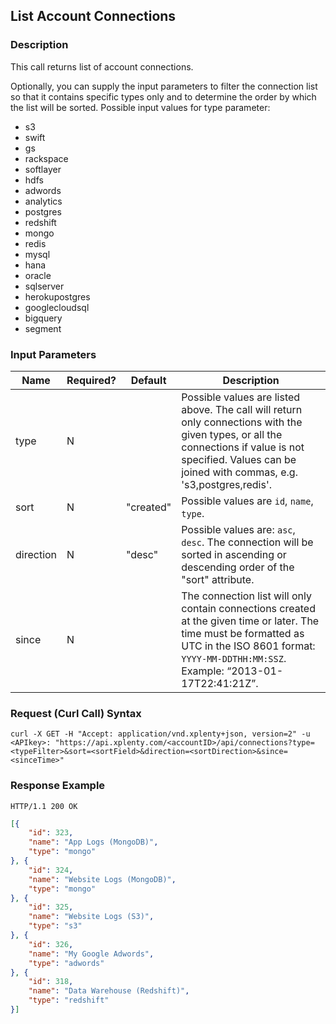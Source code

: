 ## List Account Connections

### Description
This call returns list of account connections.

Optionally, you can supply the input parameters to filter the connection list so that it contains
specific types only and to determine the order by which the list will be sorted.
Possible input values for type parameter:

* s3
* swift
* gs
* rackspace
* softlayer
* hdfs
* adwords
* analytics
* postgres
* redshift
* mongo
* redis
* mysql
* hana
* oracle
* sqlserver
* herokupostgres
* googlecloudsql
* bigquery
* segment


### Input Parameters

|Name|Required?|Default|Description|
|----|---------|-------|-----------|
type|N| |Possible values are listed above. The call will return only connections with the given types, or all the connections if value is not specified. Values can be joined with commas, e.g. 's3,postgres,redis'.
sort|N|"created"|Possible values are ```id```, ```name```, ```type```.
direction|N|"desc"|Possible values are: ```asc```, ```desc```. The connection will be sorted in ascending or descending order of the "sort" attribute.
since|N| |The connection list will only contain connections created at the given time or later. The time must be formatted as UTC in the ISO 8601 format: ```YYYY-MM-DDTHH:MM:SSZ```. Example: “2013-01-17T22:41:21Z”.

### Request (Curl Call) Syntax
```shell
curl -X GET -H "Accept: application/vnd.xplenty+json, version=2" -u <APIkey>: "https://api.xplenty.com/<accountID>/api/connections?type=<typeFilter>&sort=<sortField>&direction=<sortDirection>&since=<sinceTime>"
```

### Response Example
```HTTP
HTTP/1.1 200 OK
```

```json
[{
    "id": 323,
    "name": "App Logs (MongoDB)",
    "type": "mongo"
}, {
    "id": 324,
    "name": "Website Logs (MongoDB)",
    "type": "mongo"
}, {
    "id": 325,
    "name": "Website Logs (S3)",
    "type": "s3"
}, {
    "id": 326,
    "name": "My Google Adwords",
    "type": "adwords"
}, {
    "id": 318,
    "name": "Data Warehouse (Redshift)",
    "type": "redshift"
}]
```
